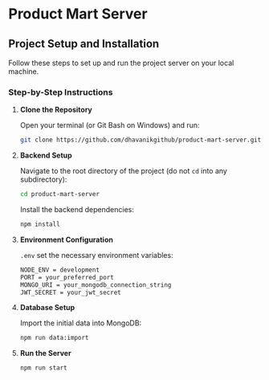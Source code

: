 # Product Mart Server

## Project Setup and Installation

Follow these steps to set up and run the project server on your local machine.


### Step-by-Step Instructions

1. **Clone the Repository**

   Open your terminal (or Git Bash on Windows) and run:
   ```sh
   git clone https://github.com/dhavanikgithub/product-mart-server.git
   ```

2. **Backend Setup**

   Navigate to the root directory of the project (do not `cd` into any subdirectory):
   ```sh
   cd product-mart-server
   ```

   Install the backend dependencies:
   ```sh
   npm install
   ```
   
3. **Environment Configuration**

   `.env` set the necessary environment variables:
   ```sh
   NODE_ENV = development
   PORT = your_preferred_port
   MONGO_URI = your_mongodb_connection_string
   JWT_SECRET = your_jwt_secret
   ```

4. **Database Setup**

   Import the initial data into MongoDB:
   ```sh
   npm run data:import
   ```

5. **Run the Server**

   ```sh
   npm run start
   ```

